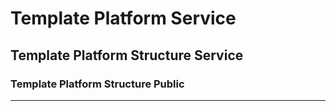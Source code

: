 # Template Platform Service

## Template Platform Structure Service

### Template Platform Structure Public

----
